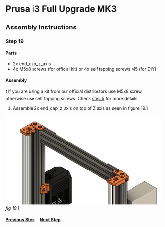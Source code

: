 # Prusa i3 Full Upgrade MK3

## Assembly Instructions

### Step 19


#### Parts  

* 2x end_cap_z_axis
* 4x M5x8 screws (for official kit) or 4x self tapping screws M5 (for DIY)

#### Assembly

:heavy_exclamation_mark: If you are using a kit from our official distributors use M5x8 screw, otherwise use self tapping screws. Check [step 5](step05.md) for more details.

1. Assemble 2x end_cap_z_axis on top of Z axis as seen in figure 19.1<br>

![](img/fig19.1.jpg)\
*fig 19.1*

#### [Previous Step](step18.md) &nbsp;&nbsp;&nbsp; [Next Step](step20.md)
